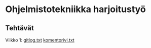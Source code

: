 <h1>Ohjelmistotekniikka harjoitustyö</h1>

<h2>Tehtävät</h2>

Viikko 1:
[gitlog.txt](https://github.com/ereborinkorppi/ot-harjoitustyo/blob/master/laskarit/viikko1/gitlog.txt)
[komentorivi.txt](https://github.com/ereborinkorppi/ot-harjoitustyo/blob/master/laskarit/viikko1/komentorivi.txt)

